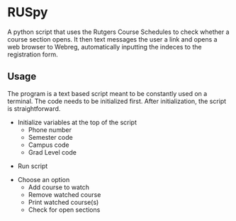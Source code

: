 # RUSpy

A python script that uses the Rutgers Course Schedules to check whether a course section opens. It then text messages the user a link and opens a web browser to Webreg, automatically inputting the indeces to the registration form.

## Usage

The program is a text based script meant to be constantly used on a terminal. The code needs to be initialized first. After initialization, the script is straightforward.

+ Initialize variables at the top of the script
    - Phone number
    - Semester code
    - Campus code
    - Grad Level code
- Run script
+ Choose an option
    - Add course to watch
    - Remove watched course
    - Print watched course(s)
    - Check for open sections
    
